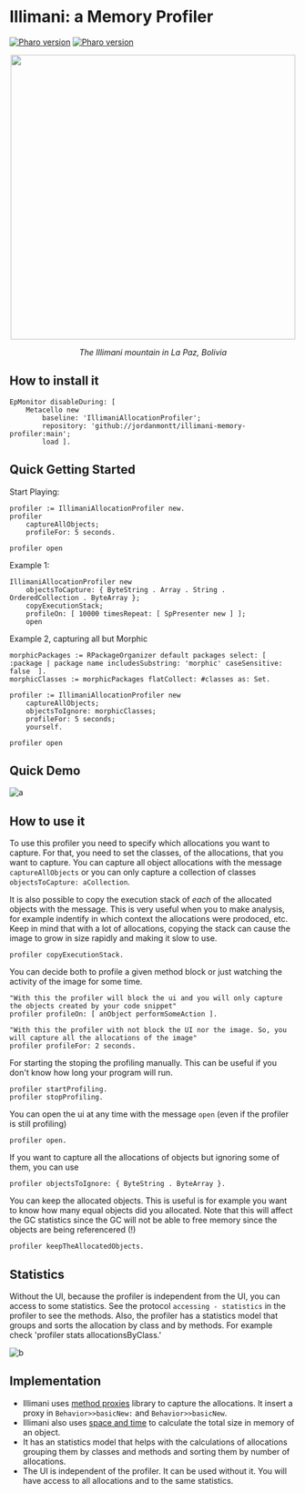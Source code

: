 
# Illimani: a Memory Profiler

[![Pharo version](https://img.shields.io/badge/Pharo-11-%23aac9ff.svg)](https://pharo.org/download)
[![Pharo version](https://img.shields.io/badge/Pharo-10-%23aac9ff.svg)](https://pharo.org/download)

<p align="center">
  <img src="https://cdn.fstoppers.com/styles/full/s3/photos/171592/10/30/1d2b5ac3df32b99cd9a22454527e04ff.jpg" width="500">
</p>

<p align="center">
  <em>The Illimani mountain in La Paz, Bolivia</em>
</p>

## How to install it

```smalltalk
EpMonitor disableDuring: [
	Metacello new
		baseline: 'IllimaniAllocationProfiler';
		repository: 'github://jordanmontt/illimani-memory-profiler:main';
		load ].
```

## Quick Getting Started

Start Playing:

```st
profiler := IllimaniAllocationProfiler new.
profiler
	captureAllObjects;
	profileFor: 5 seconds.
	
profiler open
```

Example 1:

```st
IllimaniAllocationProfiler new
	objectsToCapture: { ByteString . Array . String . OrderedCollection . ByteArray };
	copyExecutionStack;
	profileOn: [ 10000 timesRepeat: [ SpPresenter new ] ];
	open
```

Example 2, capturing all but Morphic

```st
morphicPackages := RPackageOrganizer default packages select: [ :package | package name includesSubstring: 'morphic' caseSensitive: false  ].
morphicClasses := morphicPackages flatCollect: #classes as: Set.

profiler := IllimaniAllocationProfiler new
	captureAllObjects;
	objectsToIgnore: morphicClasses;
	profileFor: 5 seconds;
	yourself.
	
profiler open
```

## Quick Demo

![a](https://user-images.githubusercontent.com/33934979/220641801-dac17879-d611-4f5a-9e28-9c1f35f398c4.gif)

## How to use it

To use this profiler you need to specify which allocations you want to capture.
For that, you need to set the classes, of the allocations, that you want to capture.
You can capture all object allocations with the message `captureAllObjects` or you can only capture a collection of classes `objectsToCapture: aCollection`.

It is also possible to copy the execution stack of *each* of the allocated objects with the message.
This is very useful when you to make analysis, for example indentify in which context the allocations were prodoced, etc.
Keep in mind that with a lot of allocations, copying the stack can cause the image to grow in size rapidly and making it slow to use.

```st
profiler copyExecutionStack.
```

You can decide both to profile a given method block or just watching the activity of the image for some time.

```st
"With this the profiler will block the ui and you will only capture the objects created by your code snippet"
profiler profileOn: [ anObject performSomeAction ].

"With this the profiler with not block the UI nor the image. So, you will capture all the allocations of the image"
profiler profileFor: 2 seconds.
```

For starting the stoping the profiling manually. This can be useful if you don't know how long your program will run.

```st
profiler startProfiling.
profiler stopProfiling.
```

You can open the ui at any time with the message `open` (even if the profiler is still profiling)

```st
profiler open.
```

If you want to capture all the allocations of objects but ignoring some of them, you can use 

```st
profiler objectsToIgnore: { ByteString . ByteArray }.
```

You can keep the allocated objects. This is useful is for example you want to know how many equal objects did you allocated.
Note that this will affect the GC statistics since the GC will not be able to free memory since the objects are being referencered (!)

```st
profiler keepTheAllocatedObjects.
```

## Statistics

Without the UI, because the profiler is independent from the UI, you can access to some statistics. See the protocol `accessing - statistics` in the profiler to see the methods. Also, the profiler has a statistics model that groups and sorts the allocation by class and by methods. For example check 'profiler stats allocationsByClass.'

![b](https://user-images.githubusercontent.com/33934979/220641933-fb5970d4-532f-4297-873c-f43b7d259c15.gif)

## Implementation

- Illimani uses [method proxies](https://github.com/pharo-contributions/MethodProxies) library to capture the allocations. It insert a proxy in `Behavior>>basicNew:` and `Behavior>>basicNew`.
- Illimani also uses [space and time](https://github.com/tesonep/spaceAndTime) to calculate the total size in memory of an object.
- It has an statistics model that helps with the calculations of allocations grouping them by classes and methods and sorting them by number of allocations. 
- The UI is independent of the profiler. It can be used without it. You will have access to all allocations and to the same statistics.
